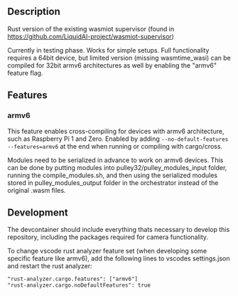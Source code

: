 ## Description

Rust version of the existing wasmiot supervisor (found in https://github.com/LiquidAI-project/wasmiot-supervisor)

Currently in testing phase. Works for simple setups. Full functionality requires a 64bit device, but limited version (missing wasmtime_wasi) can be compiled for 32bit armv6 architectures as well by enabling the "armv6" feature flag. 

## Features

### armv6
This feature enables cross-compiling for devices with armv6 architecture, such as Raspberry Pi 1 and Zero. Enabled by adding ```--no-default-features --features=armv6``` at the end when running or compiling with cargo/cross.

Modules need to be serialized in advance to work on armv6 devices. This can be done by putting modules into pulley32/pulley_modules_input folder, running the compile_modules.sh, and then using the serialized modules stored in pulley_modules_output folder in the orchestrator instead of the original .wasm files.

## Development

The devcontainer should include everything thats necessary to develop this repository, including the packages required for camera functionality.

To change vscode rust analyzer feature set (when developing some specific feature like armv6), add the following lines to vscodes settings.json and restart the rust analyzer:

```
"rust-analyzer.cargo.features": ["armv6"]
"rust-analyzer.cargo.noDefaultFeatures": true
```
